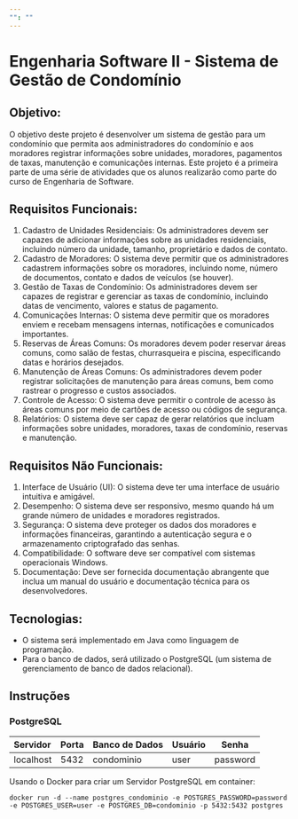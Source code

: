 ```yaml
---
"": ""
---
```


# Engenharia Software II - Sistema de Gestão de Condomínio

## Objetivo:

O objetivo deste projeto é desenvolver um sistema de gestão para um condomínio que permita aos administradores do condomínio e aos moradores registrar informações sobre unidades, moradores, pagamentos de taxas, manutenção e comunicações internas. Este projeto é a primeira parte de uma série de atividades que os alunos realizarão como parte do
curso de Engenharia de Software.

## Requisitos Funcionais:

1. Cadastro de Unidades Residenciais: Os administradores devem ser capazes de adicionar informações sobre as unidades residenciais, incluindo número da unidade, tamanho, proprietário e dados de contato.
2. Cadastro de Moradores: O sistema deve permitir que os administradores cadastrem informações sobre os moradores, incluindo nome, número de documentos, contato e dados de veículos (se houver).
3. Gestão de Taxas de Condomínio: Os administradores devem ser capazes de registrar e gerenciar as taxas de condomínio, incluindo datas de vencimento, valores e status de pagamento.
4. Comunicações Internas: O sistema deve permitir que os moradores enviem e recebam mensagens internas, notificações e comunicados importantes.
5. Reservas de Áreas Comuns: Os moradores devem poder reservar áreas comuns, como salão de festas, churrasqueira e piscina, especificando datas e horários desejados.
6. Manutenção de Áreas Comuns: Os administradores devem poder registrar solicitações de manutenção para áreas comuns, bem como rastrear o progresso e custos associados.
7. Controle de Acesso: O sistema deve permitir o controle de acesso às áreas comuns por meio de cartões de acesso ou códigos de segurança.
8. Relatórios: O sistema deve ser capaz de gerar relatórios que incluam informações sobre unidades, moradores, taxas de condomínio, reservas e manutenção.

## Requisitos Não Funcionais:

1. Interface de Usuário (UI): O sistema deve ter uma interface de usuário intuitiva e amigável.
2. Desempenho: O sistema deve ser responsivo, mesmo quando há um grande número de unidades e moradores registrados.
3. Segurança: O sistema deve proteger os dados dos moradores e informações financeiras, garantindo a autenticação segura e o armazenamento criptografado das senhas.
4. Compatibilidade: O software deve ser compatível com sistemas operacionais Windows.
5. Documentação: Deve ser fornecida documentação abrangente que inclua um manual do usuário e documentação técnica para os desenvolvedores.

## Tecnologias:

* O sistema será implementado em Java como linguagem de programação.
* Para o banco de dados, será utilizado o PostgreSQL (um sistema de gerenciamento de banco de dados relacional).

## Instruções

### PostgreSQL

| Servidor  | Porta | Banco de Dados | Usuário | Senha    |
| :-------- | ----- | -------------- | ------- | -------- |
| localhost | 5432  | condominio     | user    | password |

Usando o Docker para criar um Servidor PostgreSQL em container:

`docker run -d --name postgres_condominio -e POSTGRES_PASSWORD=password -e POSTGRES_USER=user -e POSTGRES_DB=condominio -p 5432:5432 postgres`